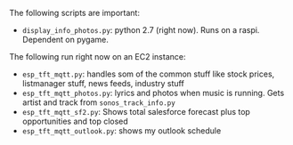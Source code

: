 The following scripts are important:

- `display_info_photos.py`: python 2.7 (right now).  Runs on a raspi.  Dependent on pygame.

The following run right now on an EC2 instance:
- `esp_tft_mqtt.py`: handles som of the common stuff like stock prices, listmanager stuff, news feeds, industry stuff
- `esp_tft_mqtt_photos.py`: lyrics and photos when music is running.  Gets artist and track from `sonos_track_info.py`
- `esp_tft_mqtt_sf2.py`: Shows total salesforce forecast plus top opportunities and top closed
- `esp_tft_mqtt_outlook.py`: shows my outlook schedule

